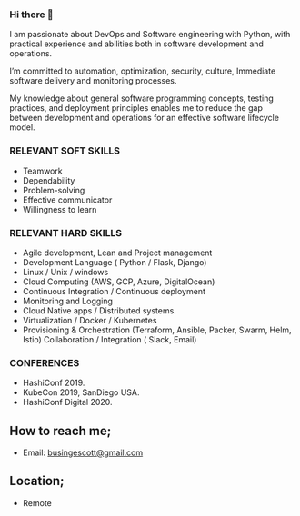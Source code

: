 ### Hi there 👋

I am passionate about DevOps and Software engineering with Python, with practical experience and abilities both in software development and operations. 

I’m committed to automation, optimization, security, culture, Immediate software delivery and monitoring processes. 

My knowledge about general software programming concepts, testing practices, and deployment principles enables me to reduce the gap between development and operations for an effective software lifecycle model. 

### RELEVANT SOFT SKILLS

- Teamwork 
- Dependability 
- Problem-solving 
- Effective communicator 
- Willingness to learn

### RELEVANT HARD SKILLS

- Agile development, Lean and Project management 
- Development Language ( Python / Flask, Django) 
- Linux / Unix / windows
- Cloud Computing (AWS, GCP, Azure, DigitalOcean) 
- Continuous Integration / Continuous deployment 
- Monitoring and Logging
- Cloud Native apps / Distributed systems.
- Virtualization / Docker / Kubernetes
- Provisioning & Orchestration (Terraform, Ansible, Packer, Swarm, Helm, Istio) Collaboration / Integration ( Slack, Email)


### CONFERENCES

- HashiConf 2019.
- KubeCon 2019, SanDiego USA. 
- HashiConf Digital 2020.

## How to reach me;

- Email: busingescott@gmail.com

## Location;

- Remote

<!--
**scott45/scott45** is a ✨ _special_ ✨ repository because its `README.md` (this file) appears on your GitHub profile.

Here are some ideas to get you started:

- 🔭 I’m currently working on ...
- 🌱 I’m currently learning ...
- 👯 I’m looking to collaborate on ...
- 🤔 I’m looking for help with ...
- 💬 Ask me about ...
- 📫 How to reach me: ...
- 😄 Pronouns: ...
- ⚡ Fun fact: ...
-->
